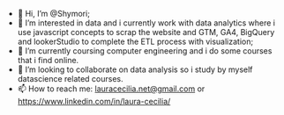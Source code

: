- 👋 Hi, I’m @Shymori;
- 👀 I’m interested in data and i currently work with data analytics where i use javascript concepts to scrap the website and GTM, GA4, BigQuery and lookerStudio to complete the ETL process with visualization;
- 🌱 I’m currently coursing computer engineering and i do some courses that i find online.
- 💞️ I’m looking to collaborate on data analysis so i study by myself datascience related courses.
- 📫 How to reach me: lauracecilia.net@gmail.com or https://www.linkedin.com/in/laura-cecilia/
